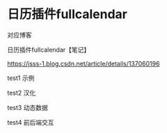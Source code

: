 # 日历插件fullcalendar



对应博客

日历插件fullcalendar【笔记】

https://jsss-1.blog.csdn.net/article/details/137060196



test1   示例

test2  汉化

test3  动态数据

test4 前后端交互





